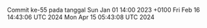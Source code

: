 Commit ke-55 pada tanggal Sun Jan 01 14:00 2023 +0100
Fri Feb 16 14:43:06 UTC 2024
Mon Apr 15 05:43:08 UTC 2024
